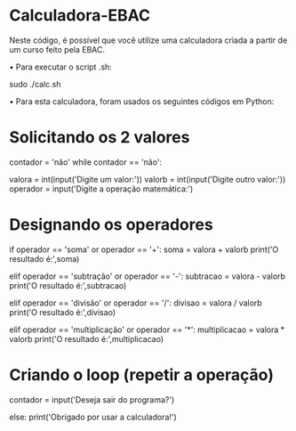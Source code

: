 # Calculadora-EBAC
 Neste código, é possível que você utilize uma calculadora criada a partir de um curso feito pela EBAC.

• Para executar o script .sh:

sudo ./calc.sh

• Para esta calculadora, foram usados os seguintes códigos em Python:


# Solicitando os 2 valores
contador = 'não'
while contador == 'não':

  valora = int(input('Digite um valor:'))
  valorb = int(input('Digite outro valor:'))
  operador = input('Digite a operação matemática:')

# Designando os operadores
  if operador == 'soma' or operador == '+':
    soma = valora + valorb
    print('O resultado é:',soma)

  elif operador == 'subtração' or operador == '-':
    subtracao = valora - valorb
    print('O resultado é:',subtracao)

  elif operador == 'divisão' or operador == '/':
    divisao = valora / valorb
    print('O resultado é:',divisao)

  elif operador == 'multiplicação' or operador == '*':
    multiplicacao = valora * valorb
    print('O resultado é:',multiplicacao)

# Criando o loop (repetir a operação)
  contador = input('Deseja sair do programa?')

else:
    print('Obrigado por usar a calculadora!')